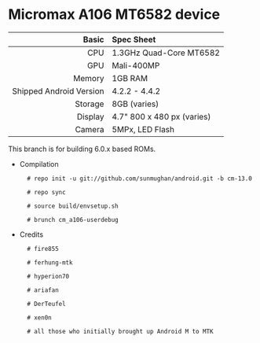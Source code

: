 Micromax A106 MT6582 device
==============

Basic   | Spec Sheet
-------:|:-------------------------
CPU     | 1.3GHz Quad-Core MT6582
GPU     | Mali-400MP
Memory  | 1GB RAM
Shipped Android Version | 4.2.2 - 4.4.2
Storage | 8GB (varies)
Display | 4.7" 800 x 480 px (varies)
Camera  | 5MPx, LED Flash

This branch is for building 6.0.x based ROMs.

* Compilation

        # repo init -u git://github.com/sunmughan/android.git -b cm-13.0
        
        # repo sync
        
        # source build/envsetup.sh
        
        # brunch cm_a106-userdebug

* Credits

        # fire855
        
        # ferhung-mtk
        
        # hyperion70
        
        # ariafan
        
        # DerTeufel

        # xen0n

        # all those who initially brought up Android M to MTK
